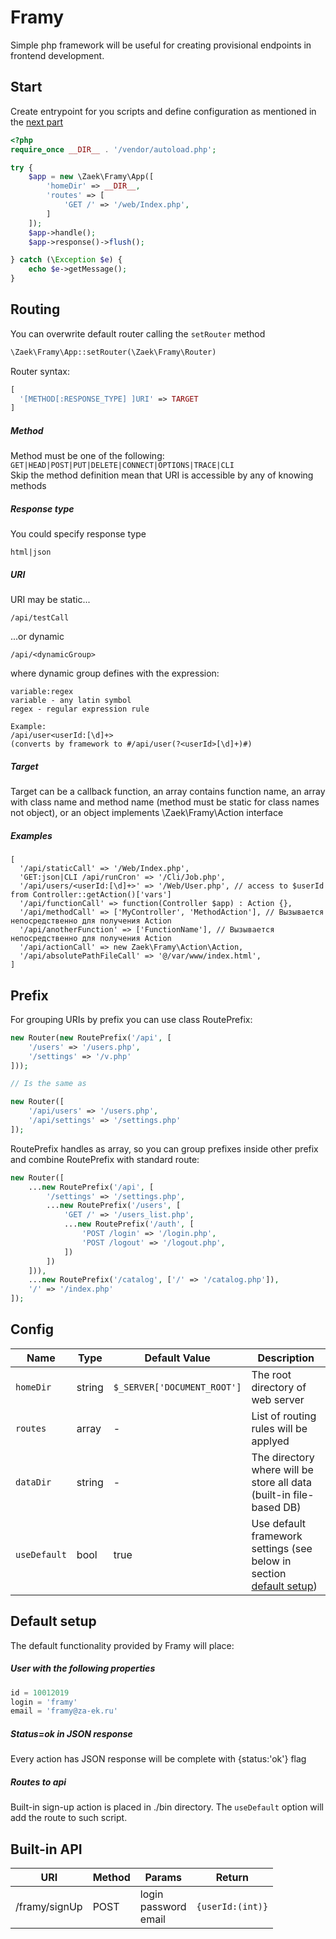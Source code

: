 # Framy
Simple php framework will be useful for creating provisional endpoints in frontend development.

## Start

Create entrypoint for you scripts and define configuration as mentioned in the [next part](#config)

```php
<?php
require_once __DIR__ . '/vendor/autoload.php';

try {
    $app = new \Zaek\Framy\App([
        'homeDir' => __DIR__,
        'routes' => [
            'GET /' => '/web/Index.php',
        ]
    ]);
    $app->handle();
    $app->response()->flush();

} catch (\Exception $e) {
    echo $e->getMessage();
}
```

## Routing
You can overwrite default router calling the `setRouter` method

```php
\Zaek\Framy\App::setRouter(\Zaek\Framy\Router)
```
Router syntax:
```php
[
  '[METHOD[:RESPONSE_TYPE] ]URI' => TARGET
] 
```
##### Method
Method must be one of the following: 
`GET|HEAD|POST|PUT|DELETE|CONNECT|OPTIONS|TRACE|CLI`  
Skip the method definition mean that URI is accessible by any of knowing methods

##### Response type
You could specify response type
```
html|json
```

##### URI
URI may be static...  
```
/api/testCall
```  
...or dynamic
```
/api/<dynamicGroup>
``` 
where dynamic group defines with the expression:
```
variable:regex
variable - any latin symbol
regex - regular expression rule

Example:
/api/user<userId:[\d]+> 
(converts by framework to #/api/user(?<userId>[\d]+)#)
```

##### Target
Target can be a callback function, 
an array contains function name, 
an array with class name and method name (method must be static for class names not object),
or an object implements \Zaek\Framy\Action interface
 
##### Examples
```
[
  '/api/staticCall' => '/Web/Index.php',
  'GET:json|CLI /api/runCron' => '/Cli/Job.php',
  '/api/users/<userId:[\d]+>' => '/Web/User.php', // access to $userId from Controller::getAction()['vars']
  '/api/functionCall' => function(Controller $app) : Action {},
  '/api/methodCall' => ['MyController', 'MethodAction'], // Вызывается непосредственно для получения Action
  '/api/anotherFunction' => ['FunctionName'], // Вызывается непосредственно для получения Action
  '/api/actionCall' => new Zaek\Framy\Action\Action,
  '/api/absolutePathFileCall' => '@/var/www/index.html',
]
```

## Prefix
For grouping URIs by prefix you can use class RoutePrefix:
```php
new Router(new RoutePrefix('/api', [
    '/users' => '/users.php',
    '/settings' => '/v.php'
]));

// Is the same as

new Router([
    '/api/users' => '/users.php',
    '/api/settings' => '/settings.php'
]);
```
RoutePrefix handles as array, so you can group prefixes inside other prefix and combine RoutePrefix with standard route:
```php
new Router([
    ...new RoutePrefix('/api', [
        '/settings' => '/settings.php',
        ...new RoutePrefix('/users', [
            'GET /' => '/users_list.php',
            ...new RoutePrefix('/auth', [
                'POST /login' => '/login.php',
                'POST /logout' => '/logout.php',
            ])
        ])
    ])),
    ...new RoutePrefix('/catalog', ['/' => '/catalog.php']),
    '/' => '/index.php'
]);
```

## Config
|Name|Type|Default Value|Description|
|---|---|---|---|
|`homeDir`|string|`$_SERVER['DOCUMENT_ROOT']`|The root directory of web server|
|`routes`|array|-|List of routing rules will be applyed|
|`dataDir`|string|-|The directory where will be store all data (built-in file-based DB)|
|`useDefault`|bool|true|Use default framework settings (see below in section [default setup](#default-setup))|


## Default setup

The default functionality provided by Framy will place:
 
##### User with the following properties
```php
id = 10012019
login = 'framy'
email = 'framy@za-ek.ru'
```
##### Status=ok in JSON response
Every action has JSON response will be complete with {status:'ok'} flag

##### Routes to api
Built-in sign-up action is placed in ./bin directory. 
The `useDefault` option will add the route to such script.

## Built-in API

|URI|Method|Params|Return|
|---|---|---|---|
|/framy/signUp|POST|login<br />password<br />email|`{userId:(int)}`|